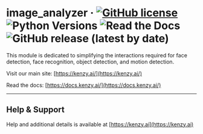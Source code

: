 # image_analyzer &middot; [![GitHub license](https://img.shields.io/github/license/lnxusr1/image_analyzer)](https://github.com/lnxusr1/image_analyzer/blob/master/LICENSE) ![Python Versions](https://img.shields.io/pypi/pyversions/yt2mp3.svg) ![Read the Docs](https://img.shields.io/readthedocs/image_analyzer) ![GitHub release (latest by date)](https://img.shields.io/github/v/release/lnxusr1/image_analyzer)

This module is dedicated to simplifying the interactions required for face detection, face recognition, object detection, and motion detection.

Visit our main site: [https://kenzy.ai/](https://kenzy.ai/)

Read the docs: [https://docs.kenzy.ai/](https://docs.kenzy.ai/)

-----

## Help &amp; Support
Help and additional details is available at [https://kenzy.ai](https://kenzy.ai)
